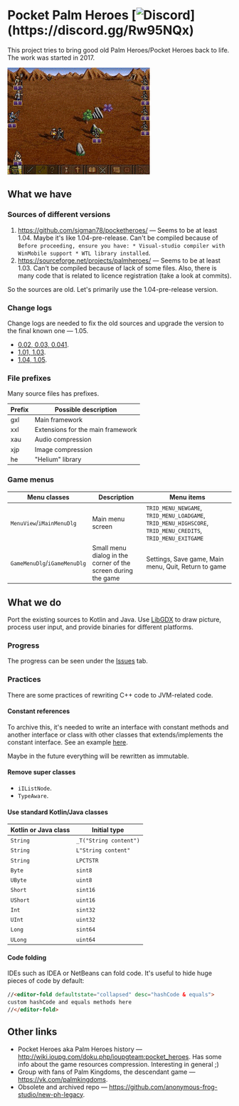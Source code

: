 # Pocket Palm Heroes [![Discord](https://img.shields.io/discord/563755662866251786.svg?label=Join%20PPH%20on%20Discord!)](https://discord.gg/Rw95NQx)
This project tries to bring good old Palm Heroes/Pocket Heroes back to life. The work was started in 2017.

![Screenshots image](pictures/good-old-gif.gif)

## What we have
### Sources of different versions
1. <https://github.com/sigman78/pocketheroes/> &mdash; Seems to be at least 1.04. Maybe it's like 1.04-pre-release. Can't be compiled because of `Before proceeding, ensure you have: * Visual-studio compiler with WinMobile support * WTL library installed`.
1. <https://sourceforge.net/projects/palmheroes/> &mdash; Seems to be at least 1.03. Can't be compiled because of lack of some files. Also, there is many code that is related to licence registration (take a look at commits).

So the sources are old. Let's primarily use the 1.04-pre-release version.

### Change logs
Change logs are needed to fix the old sources and upgrade the version to the final known one &mdash; 1.05.
 
* [0.02, 0.03, 0.041](http://hpc.ru/soft/software.phtml?id=9712).
* [1.01, 1.03](http://hpc.ru/soft/software.phtml?id=18685).
* [1.04, 1.05](https://4pda.ru/forum/index.php?showtopic=104972).

### File prefixes
Many source files has prefixes.

Prefix|Possible description
---|---
gxl|Main framework
xxl|Extensions for the main framework
xau|Audio compression
xjp|Image compression
he|"Helium" library

### Game menus
Menu classes|Description|Menu items
---|---|---
`MenuView`/`iMainMenuDlg`|Main menu screen|`TRID_MENU_NEWGAME`, `TRID_MENU_LOADGAME`, `TRID_MENU_HIGHSCORE`, `TRID_MENU_CREDITS`, `TRID_MENU_EXITGAME`
`GameMenuDlg`/`iGameMenuDlg`|Small menu dialog in the corner of the screen during the game|Settings, Save game, Main menu, Quit, Return to game

## What we do
Port the existing sources to Kotlin and Java. Use [LibGDX](https://github.com/libgdx/libgdx) to draw picture, process user input, and provide binaries for different platforms.

### Progress
The progress can be seen under the [Issues](https://github.com/anonymous-frog-studio/pph/issues) tab.

### Practices
There are some practices of rewriting C++ code to JVM-related code.

#### Constant references
To archive this, it's needed to write an interface with constant methods and another interface or class with other classes that extends/implements the constant interface. See an example [here](https://github.com/anonymous-frog-studio/pph/blob/master/core/src/main/kotlin/com/github/servb/pph/gxlib/gxlmetrics/Point.kt).

Maybe in the future everything will be rewritten as immutable.

#### Remove super classes
* `iIListNode`.
* `TypeAware`.

#### Use standard Kotlin/Java classes
Kotlin or Java class|Initial type
---|---
`String`|`_T("String content")`
`String`|`L"String content"`
`String`|`LPCTSTR`
`Byte`|`sint8`
`UByte`|`uint8`
`Short`|`sint16`
`UShort`|`uint16`
`Int`|`sint32`
`UInt`|`uint32`
`Long`|`sint64`
`ULong`|`uint64`

#### Code folding
IDEs such as IDEA or NetBeans can fold code. It's useful to hide huge pieces of code by default:
```html
//<editor-fold defaultstate="collapsed" desc="hashCode & equals">
custom hashCode and equals methods here
//</editor-fold>
``` 

## Other links
* Pocket Heroes aka Palm Heroes history &mdash; <http://wiki.ioupg.com/doku.php/ioupgteam:pocket_heroes>. Has some info about the game resources compression. Interesting in general ;)
* Group with fans of Palm Kingdoms, the descendant game &mdash; <https://vk.com/palmkingdoms>.
* Obsolete and archived repo &mdash; <https://github.com/anonymous-frog-studio/new-ph-legacy>.
